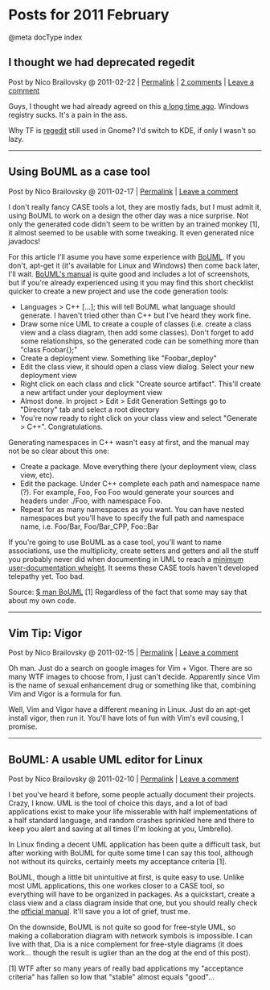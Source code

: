 # Posts for 2011 February

@meta docType index

## I thought we had deprecated regedit

Post by Nico Brailovsky @ 2011-02-22 | [Permalink](md_blog/2011/0222_Ithoughtwehaddeprecatedregedit.md) | [2 comments](md_blog/2011/0222_Ithoughtwehaddeprecatedregedit.md) | [Leave a comment](https://github.com/nicolasbrailo/nicolasbrailo.github.io/issues/new?title=Comment@md_blog/2011/0222_Ithoughtwehaddeprecatedregedit.md&body=I%20have%20a%20comment!)

Guys, I thought we had already agreed on this [a long time ago](http://www.codinghorror.com/blog/2007/08/was-the-windows-registry-a-good-idea.html). Windows registry sucks. It's a pain in the ass.

Why TF is [regedit](https://help.ubuntu.com/community/RestoreNautilusLocationBar) still used in Gnome? I'd switch to KDE, if only I wasn't so lazy.








---

## Using BoUML as a case tool

Post by Nico Brailovsky @ 2011-02-17 | [Permalink](md_blog/2011/0217_UsingBoUMLasacasetool.md)  | [Leave a comment](https://github.com/nicolasbrailo/nicolasbrailo.github.io/issues/new?title=Comment@md_blog/2011/0217_UsingBoUMLasacasetool.md&body=I%20have%20a%20comment!)

I don't really fancy CASE tools a lot, they are mostly fads, but I must admit it, using BoUML to work on a design the other day was a nice surprise. Not only the generated code didn't seem to be written by an trained monkey [1], it almost seemed to be usable with some tweaking. It even generated nice javadocs!

For this article I'll asume you have some experience with [BoUML](https://www.bouml.fr/). If you don't, apt-get it (it's available for Linux and Windows) then come back later, I'll wait.
[BoUML's manual](https://www.bouml.fr/documentation.html) is quite good and includes a lot of screenshots, but if you're already experienced using it you may find this short checklist quicker to create a new project and use the code generation tools:

* Languages > C++ [...]; this will tell BoUML what language should generate. I haven't tried other than C++ but I've heard they work fine.
* Draw some nice UML to create a couple of classes (i.e. create a class view and a class diagram, then add some classes). Don't forget to add some relationships, so the generated code can be something more than "class Foobar{};"
* Create a deployment view. Something like "Foobar\_deploy"
* Edit the class view, it should open a class view dialog. Select your new deployment view
* Right click on each class and click "Create source artifact". This'll create a new artifact under your deployment view
* Almost done. In project > Edit > Edit Generation Settings go to "Directory" tab and select a root directory
* You're now ready to right click on your class view and select "Generate > C++". Congratulations.

Generating namespaces in C++ wasn't easy at first, and the manual may not be so clear about this one:
* Create a package. Move everything there (your deployment view, class view, etc).
* Edit the package. Under C++ complete each path and namespace name (?). For example, Foo, Foo Foo would generate your sources and headers under ./Foo, with namespace Foo.
* Repeat for as many namespaces as you want. You can have nested namespaces but you'll have to specify the full path and namespace name, i.e. Foo/Bar, Foo/Bar\_CPP, Foo::Bar

If you're going to use BoUML as a case tool, you'll want to name associations, use the multiplicity, create setters and getters and all the stuff you probably never did when documenting in UML to reach a [minimum user-documentation wheight](http://thedailywtf.com/Articles/Very,_Very_Well_Documented.aspx). It seems these CASE tools haven't developed telepathy yet. Too bad.

Source: [$ man BoUML](https://www.bouml.fr/doc/package.html)
[1] Regardless of the fact that some may say that about my own code.





---

## Vim Tip: Vigor

Post by Nico Brailovsky @ 2011-02-15 | [Permalink](md_blog/2011/0215_VimTipVigor.md)  | [Leave a comment](https://github.com/nicolasbrailo/nicolasbrailo.github.io/issues/new?title=Comment@md_blog/2011/0215_VimTipVigor.md&body=I%20have%20a%20comment!)

Oh man. Just do a search on google images for Vim + Vigor. There are so many WTF images to choose from, I just can't decide. Apparently since Vim is the name of sexual enhancement drug or something like that, combining Vim and Vigor is a formula for fun.

Well, Vim and Vigor have a different meaning in Linux. Just do an apt-get install vigor, then run it. You'll have lots of fun with Vim's evil cousing, I promise.





---

## BoUML: A usable UML editor for Linux

Post by Nico Brailovsky @ 2011-02-10 | [Permalink](md_blog/2011/0210_BoUMLAusableUMLeditorforLinux.md)  | [Leave a comment](https://github.com/nicolasbrailo/nicolasbrailo.github.io/issues/new?title=Comment@md_blog/2011/0210_BoUMLAusableUMLeditorforLinux.md&body=I%20have%20a%20comment!)

I bet you've heard it before, some people actually document their projects. Crazy, I know. UML is the tool of choice this days, and a lot of bad applications exist to make your life misserable with half implementations of a half standard language, and random crashes sprinkled here and there to keep you alert and saving at all times (I'm looking at you, Umbrello).

In Linux finding a decent UML application has been quite a difficult task, but after working with BoUML for quite some time I can say this tool, although not without its quircks, certainly meets my acceptance criteria [1].

BoUML, though a little bit unintuitive at first, is quite easy to use. Unlike most UML applications, this one workes closer to a CASE tool, so everything will have to be organized in packages. As a quickstart, create a class view and a class diagram inside that one, but you should really check the [official manual](https://www.bouml.fr/). It'll save you a lot of grief, trust me.

On the downside, BoUML is not quite so good for free-style UML, so making a collaboration diagram with network symbols is impossible. I can live with that, Dia is a nice complement for free-style diagrams (it does work... though the result is uglier than an the dog at the end of this post).

[1] WTF after so many years of really bad applications my "acceptance criteria" has fallen so low that "stable" almost equals "good"...



